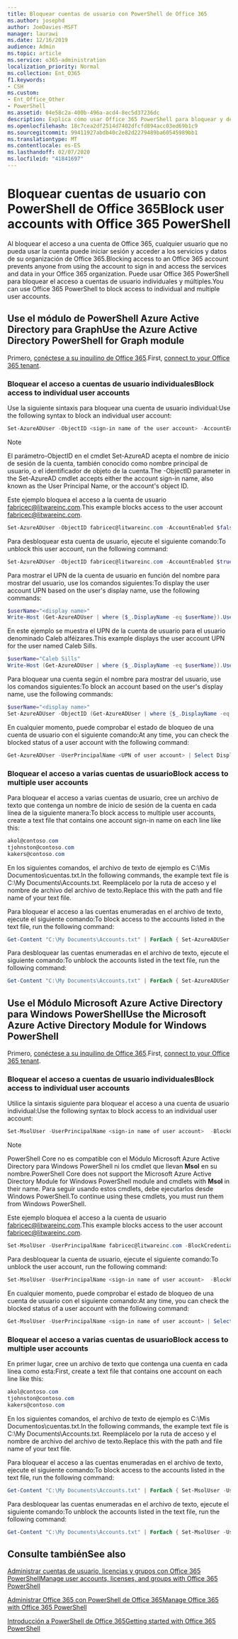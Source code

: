 ```yaml
---
title: Bloquear cuentas de usuario con PowerShell de Office 365
ms.author: josephd
author: JoeDavies-MSFT
manager: laurawi
ms.date: 12/16/2019
audience: Admin
ms.topic: article
ms.service: o365-administration
localization_priority: Normal
ms.collection: Ent_O365
f1.keywords:
- CSH
ms.custom:
- Ent_Office_Other
- PowerShell
ms.assetid: 04e58c2a-400b-496a-acd4-8ec5d37236dc
description: Explica cómo usar Office 365 PowerShell para bloquear y desbloquear el acceso a cuentas de Office 365.
ms.openlocfilehash: 18c7cea2df2514d7402dfcfd894acc03ed69b1c9
ms.sourcegitcommit: 99411927abdb40c2e82d2279489ba60545989bb1
ms.translationtype: MT
ms.contentlocale: es-ES
ms.lasthandoff: 02/07/2020
ms.locfileid: "41841697"
---
```

# <a name="block-user-accounts-with-office-365-powershell"></a><span data-ttu-id="dd3bc-103">Bloquear cuentas de usuario con PowerShell de Office 365</span><span class="sxs-lookup"><span data-stu-id="dd3bc-103">Block user accounts with Office 365 PowerShell</span></span>

<span data-ttu-id="dd3bc-104">Al bloquear el acceso a una cuenta de Office 365, cualquier usuario que no pueda usar la cuenta puede iniciar sesión y acceder a los servicios y datos de su organización de Office 365.</span><span class="sxs-lookup"><span data-stu-id="dd3bc-104">Blocking access to an Office 365 account prevents anyone from using the account to sign in and access the services and data in your Office 365 organization.</span></span> <span data-ttu-id="dd3bc-105">Puede usar Office 365 PowerShell para bloquear el acceso a cuentas de usuario individuales y múltiples.</span><span class="sxs-lookup"><span data-stu-id="dd3bc-105">You can use Office 365 PowerShell to block access to individual and multiple user accounts.</span></span>

## <a name="use-the-azure-active-directory-powershell-for-graph-module"></a><span data-ttu-id="dd3bc-106">Use el módulo de PowerShell Azure Active Directory para Graph</span><span class="sxs-lookup"><span data-stu-id="dd3bc-106">Use the Azure Active Directory PowerShell for Graph module</span></span>

<span data-ttu-id="dd3bc-107">Primero, [conéctese a su inquilino de Office 365](connect-to-office-365-powershell.md#connect-with-the-azure-active-directory-powershell-for-graph-module).</span><span class="sxs-lookup"><span data-stu-id="dd3bc-107">First, [connect to your Office 365 tenant](connect-to-office-365-powershell.md#connect-with-the-azure-active-directory-powershell-for-graph-module).</span></span>
 
### <a name="block-access-to-individual-user-accounts"></a><span data-ttu-id="dd3bc-108">Bloquear el acceso a cuentas de usuario individuales</span><span class="sxs-lookup"><span data-stu-id="dd3bc-108">Block access to individual user accounts</span></span>

<span data-ttu-id="dd3bc-109">Use la siguiente sintaxis para bloquear una cuenta de usuario individual:</span><span class="sxs-lookup"><span data-stu-id="dd3bc-109">Use the following syntax to block an individual user account:</span></span>
  
```powershell
Set-AzureADUser -ObjectID <sign-in name of the user account> -AccountEnabled $false
```

> [!NOTE]
> <span data-ttu-id="dd3bc-110">El parámetro-ObjectID en el cmdlet Set-AzureAD acepta el nombre de inicio de sesión de la cuenta, también conocido como nombre principal de usuario, o el identificador de objeto de la cuenta.</span><span class="sxs-lookup"><span data-stu-id="dd3bc-110">The -ObjectID parameter in the Set-AzureAD cmdlet accepts either the account sign-in name, also known as the User Principal Name, or the account's object ID.</span></span> 
  
<span data-ttu-id="dd3bc-111">Este ejemplo bloquea el acceso a la cuenta de usuario fabricec@litwareinc.com.</span><span class="sxs-lookup"><span data-stu-id="dd3bc-111">This example blocks access to the user account fabricec@litwareinc.com.</span></span>
  
```powershell
Set-AzureADUser -ObjectID fabricec@litwareinc.com -AccountEnabled $false
```

<span data-ttu-id="dd3bc-112">Para desbloquear esta cuenta de usuario, ejecute el siguiente comando:</span><span class="sxs-lookup"><span data-stu-id="dd3bc-112">To unblock this user account, run the following command:</span></span>
  
```powershell
Set-AzureADUser -ObjectID fabricec@litwareinc.com -AccountEnabled $true
```

<span data-ttu-id="dd3bc-113">Para mostrar el UPN de la cuenta de usuario en función del nombre para mostrar del usuario, use los comandos siguientes:</span><span class="sxs-lookup"><span data-stu-id="dd3bc-113">To display the user account UPN based on the user's display name, use the following commands:</span></span>
  
```powershell
$userName="<display name>"
Write-Host (Get-AzureADUser | where {$_.DisplayName -eq $userName}).UserPrincipalName

```

<span data-ttu-id="dd3bc-114">En este ejemplo se muestra el UPN de la cuenta de usuario para el usuario denominado Caleb alféizares.</span><span class="sxs-lookup"><span data-stu-id="dd3bc-114">This example displays the user account UPN for the user named Caleb Sills.</span></span>
  
```powershell
$userName="Caleb Sills"
Write-Host (Get-AzureADUser | where {$_.DisplayName -eq $userName}).UserPrincipalName
```

<span data-ttu-id="dd3bc-115">Para bloquear una cuenta según el nombre para mostrar del usuario, use los comandos siguientes:</span><span class="sxs-lookup"><span data-stu-id="dd3bc-115">To block an account based on the user's display name, use the following commands:</span></span>
  
```powershell
$userName="<display name>"
Set-AzureADUser -ObjectID (Get-AzureADUser | where {$_.DisplayName -eq $userName}).UserPrincipalName -AccountEnabled $false

```

<span data-ttu-id="dd3bc-116">En cualquier momento, puede comprobar el estado de bloqueo de una cuenta de usuario con el siguiente comando:</span><span class="sxs-lookup"><span data-stu-id="dd3bc-116">At any time, you can check the blocked status of a user account with the following command:</span></span>
  
```powershell
Get-AzureADUser -UserPrincipalName <UPN of user account> | Select DisplayName,AccountEnabled
```

### <a name="block-access-to-multiple-user-accounts"></a><span data-ttu-id="dd3bc-117">Bloquear el acceso a varias cuentas de usuario</span><span class="sxs-lookup"><span data-stu-id="dd3bc-117">Block access to multiple user accounts</span></span>

<span data-ttu-id="dd3bc-118">Para bloquear el acceso a varias cuentas de usuario, cree un archivo de texto que contenga un nombre de inicio de sesión de la cuenta en cada línea de la siguiente manera:</span><span class="sxs-lookup"><span data-stu-id="dd3bc-118">To block access to multiple user accounts, create a text file that contains one account sign-in name on each line like this:</span></span>
    
  ```powershell
akol@contoso.com
tjohnston@contoso.com
kakers@contoso.com
  ```

<span data-ttu-id="dd3bc-119">En los siguientes comandos, el archivo de texto de ejemplo es C:\Mis Documentos\cuentas.txt.</span><span class="sxs-lookup"><span data-stu-id="dd3bc-119">In the following commands, the example text file is C:\My Documents\Accounts.txt.</span></span> <span data-ttu-id="dd3bc-120">Reemplácelo por la ruta de acceso y el nombre de archivo del archivo de texto.</span><span class="sxs-lookup"><span data-stu-id="dd3bc-120">Replace this with the path and file name of your text file.</span></span>
  
<span data-ttu-id="dd3bc-121">Para bloquear el acceso a las cuentas enumeradas en el archivo de texto, ejecute el siguiente comando:</span><span class="sxs-lookup"><span data-stu-id="dd3bc-121">To block access to the accounts listed in the text file, run the following command:</span></span>
    
```powershell
Get-Content "C:\My Documents\Accounts.txt" | ForEach { Set-AzureADUSer -ObjectID $_ -AccountEnabled $false }
```

<span data-ttu-id="dd3bc-122">Para desbloquear las cuentas enumeradas en el archivo de texto, ejecute el siguiente comando:</span><span class="sxs-lookup"><span data-stu-id="dd3bc-122">To unblock the accounts listed in the text file, run the following command:</span></span>
    
```powershell
Get-Content "C:\My Documents\Accounts.txt" | ForEach { Set-AzureADUSer -ObjectID $_ -AccountEnabled $true }
```

## <a name="use-the-microsoft-azure-active-directory-module-for-windows-powershell"></a><span data-ttu-id="dd3bc-123">Use el Módulo Microsoft Azure Active Directory para Windows PowerShell</span><span class="sxs-lookup"><span data-stu-id="dd3bc-123">Use the Microsoft Azure Active Directory Module for Windows PowerShell</span></span>

<span data-ttu-id="dd3bc-124">Primero, [conéctese a su inquilino de Office 365](connect-to-office-365-powershell.md#connect-with-the-microsoft-azure-active-directory-module-for-windows-powershell).</span><span class="sxs-lookup"><span data-stu-id="dd3bc-124">First, [connect to your Office 365 tenant](connect-to-office-365-powershell.md#connect-with-the-microsoft-azure-active-directory-module-for-windows-powershell).</span></span>
    
### <a name="block-access-to-individual-user-accounts"></a><span data-ttu-id="dd3bc-125">Bloquear el acceso a cuentas de usuario individuales</span><span class="sxs-lookup"><span data-stu-id="dd3bc-125">Block access to individual user accounts</span></span>

<span data-ttu-id="dd3bc-126">Utilice la sintaxis siguiente para bloquear el acceso a una cuenta de usuario individual:</span><span class="sxs-lookup"><span data-stu-id="dd3bc-126">Use the following syntax to block access to an individual user account:</span></span>
  
```powershell
Set-MsolUser -UserPrincipalName <sign-in name of user account>  -BlockCredential $true
```

>[!Note]
><span data-ttu-id="dd3bc-127">PowerShell Core no es compatible con el Módulo Microsoft Azure Active Directory para Windows PowerShell ni los cmdlet que llevan **Msol** en su nombre.</span><span class="sxs-lookup"><span data-stu-id="dd3bc-127">PowerShell Core does not support the Microsoft Azure Active Directory Module for Windows PowerShell module and cmdlets with **Msol** in their name.</span></span> <span data-ttu-id="dd3bc-128">Para seguir usando estos cmdlets, debe ejecutarlos desde Windows PowerShell.</span><span class="sxs-lookup"><span data-stu-id="dd3bc-128">To continue using these cmdlets, you must run them from Windows PowerShell.</span></span>
>

<span data-ttu-id="dd3bc-129">Este ejemplo bloquea el acceso a la cuenta de usuario fabricec@litwareinc.com.</span><span class="sxs-lookup"><span data-stu-id="dd3bc-129">This example blocks access to the user account fabricec@litwareinc.com.</span></span>
  
```powershell
Set-MsolUser -UserPrincipalName fabricec@litwareinc.com -BlockCredential $true
```

<span data-ttu-id="dd3bc-130">Para desbloquear la cuenta de usuario, ejecute el siguiente comando:</span><span class="sxs-lookup"><span data-stu-id="dd3bc-130">To unblock the user account, run the following command:</span></span>
  
```powershell
Set-MsolUser -UserPrincipalName <sign-in name of user account>  -BlockCredential $false
```

<span data-ttu-id="dd3bc-131">En cualquier momento, puede comprobar el estado de bloqueo de una cuenta de usuario con el siguiente comando:</span><span class="sxs-lookup"><span data-stu-id="dd3bc-131">At any time, you can check the blocked status of a user account with the following command:</span></span>
  
```powershell
Get-MsolUser -UserPrincipalName <sign-in name of user account> | Select DisplayName,BlockCredential
```

### <a name="block-access-to-multiple-user-accounts"></a><span data-ttu-id="dd3bc-132">Bloquear el acceso a varias cuentas de usuario</span><span class="sxs-lookup"><span data-stu-id="dd3bc-132">Block access to multiple user accounts</span></span>

<span data-ttu-id="dd3bc-133">En primer lugar, cree un archivo de texto que contenga una cuenta en cada línea como esta:</span><span class="sxs-lookup"><span data-stu-id="dd3bc-133">First, create a text file that contains one account on each line like this:</span></span>
    
```powershell
akol@contoso.com
tjohnston@contoso.com
kakers@contoso.com
```

<span data-ttu-id="dd3bc-134">En los siguientes comandos, el archivo de texto de ejemplo es C:\Mis Documentos\cuentas.txt.</span><span class="sxs-lookup"><span data-stu-id="dd3bc-134">In the following commands, the example text file is C:\My Documents\Accounts.txt.</span></span> <span data-ttu-id="dd3bc-135">Reemplácelo por la ruta de acceso y el nombre de archivo del archivo de texto.</span><span class="sxs-lookup"><span data-stu-id="dd3bc-135">Replace this with the path and file name of your text file.</span></span>
    
<span data-ttu-id="dd3bc-136">Para bloquear el acceso a las cuentas enumeradas en el archivo de texto, ejecute el siguiente comando:</span><span class="sxs-lookup"><span data-stu-id="dd3bc-136">To block access to the accounts listed in the text file, run the following command:</span></span>
    
  ```powershell
  Get-Content "C:\My Documents\Accounts.txt" | ForEach { Set-MsolUser -UserPrincipalName $_ -BlockCredential $true }
  ```
<span data-ttu-id="dd3bc-137">Para desbloquear las cuentas enumeradas en el archivo de texto, ejecute el siguiente comando:</span><span class="sxs-lookup"><span data-stu-id="dd3bc-137">To unblock the accounts listed in the text file, run the following command:</span></span>
    
  ```powershell
  Get-Content "C:\My Documents\Accounts.txt" | ForEach { Set-MsolUser -UserPrincipalName $_ -BlockCredential $false }
  ```

## <a name="see-also"></a><span data-ttu-id="dd3bc-138">Consulte también</span><span class="sxs-lookup"><span data-stu-id="dd3bc-138">See also</span></span>

[<span data-ttu-id="dd3bc-139">Administrar cuentas de usuario, licencias y grupos con Office 365 PowerShell</span><span class="sxs-lookup"><span data-stu-id="dd3bc-139">Manage user accounts, licenses, and groups with Office 365 PowerShell</span></span>](manage-user-accounts-and-licenses-with-office-365-powershell.md)
  
[<span data-ttu-id="dd3bc-140">Administrar Office 365 con PowerShell de Office 365</span><span class="sxs-lookup"><span data-stu-id="dd3bc-140">Manage Office 365 with Office 365 PowerShell</span></span>](manage-office-365-with-office-365-powershell.md)
  
[<span data-ttu-id="dd3bc-141">Introducción a PowerShell de Office 365</span><span class="sxs-lookup"><span data-stu-id="dd3bc-141">Getting started with Office 365 PowerShell</span></span>](getting-started-with-office-365-powershell.md)
